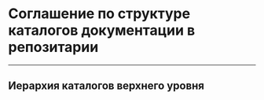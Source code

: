 # Соглашение по структуре каталогов документации в репозитарии

---

## Иерархия каталогов верхнего уровня

